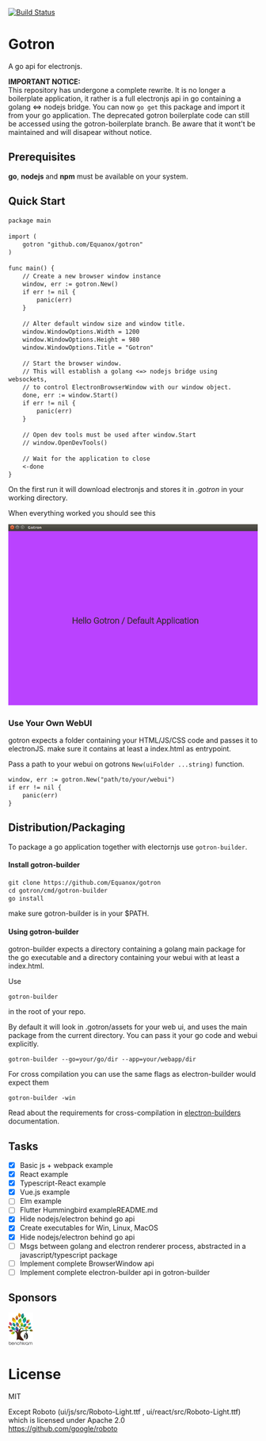 [![Build Status](https://travis-ci.org/Equanox/gotron.svg?branch=master)](https://travis-ci.org/Equanox/gotron)

# Gotron
A go api for electronjs.

**IMPORTANT NOTICE:**     
This repository has undergone a complete rewrite. It is no longer a boilerplate application, it rather is a full electronjs api in go containing a golang <=> nodejs bridge. You can now `go get` this package and import it from your go application. 
The deprecated gotron boilerplate code can still be accessed using the gotron-boilerplate branch. Be aware that it wont't be maintained and will disapear without notice.    

## Prerequisites
**go**, **nodejs** and **npm** must be available on your system.  

## Quick Start
```
package main

import (
	gotron "github.com/Equanox/gotron"
)

func main() {
    // Create a new browser window instance
    window, err := gotron.New()
    if err != nil {
        panic(err)
    }

    // Alter default window size and window title.
    window.WindowOptions.Width = 1200
    window.WindowOptions.Height = 980
    window.WindowOptions.Title = "Gotron"

    // Start the browser window.
    // This will establish a golang <=> nodejs bridge using websockets,
    // to control ElectronBrowserWindow with our window object.
    done, err := window.Start()
    if err != nil {
        panic(err)
    }
    
    // Open dev tools must be used after window.Start 
    // window.OpenDevTools()
    
    // Wait for the application to close
    <-done
}
```
On the first run it will download electronjs and stores it in *.gotron* in your working directory.     

When everything worked you should see this

![Hello Gotron](https://raw.githubusercontent.com/equanox/gotron/master/doc/hello_gotron.png)

### Use Your Own WebUI
gotron expects a folder containing your HTML/JS/CSS code and passes it to electronJS. make sure it contains at least a index.html as entrypoint.

Pass a path to your webui on gotrons `New(uiFolder ...string)` function.
```
window, err := gotron.New("path/to/your/webui")
if err != nil {
    panic(err)
}
```

## Distribution/Packaging
To package a go application together with electornjs use `gotron-builder`.    

#### Install gotron-builder
```
git clone https://github.com/Equanox/gotron
cd gotron/cmd/gotron-builder
go install
```
make sure gotron-builder is in your $PATH.

#### Using  gotron-builder
gotron-builder expects a directory containing a golang main package for the go executable and a directory containing your webui with at least a index.html. 

Use 
```
gotron-builder
```
in the root of your repo.

By default it will look in .gotron/assets for your web ui, and uses the main package from the current directory. You can pass it your go code and webui explicitly.
```
gotron-builder --go=your/go/dir --app=your/webapp/dir
```

For cross compilation you can use the same flags as electron-builder would expect them
```
gotron-builder -win 
```
Read about the requirements for cross-compilation in [electron-builders](https://github.com/electron-userland/electron-builder) documentation.

## Tasks
- [x] Basic js + webpack example
- [x] React example
- [x] Typescript-React example
- [x] Vue.js example
- [ ] Elm example
- [ ] Flutter Hummingbird exampleREADME.md
- [X] Hide nodejs/electron behind go api
- [X] Create executables for Win, Linux, MacOS
- [X] Hide nodejs/electron behind go api
- [ ] Msgs between golang and electron renderer process,
      abstracted in a javascript/typescript package
- [ ] Implement complete BrowserWindow api
- [ ] Implement complete electron-builder api in gotron-builder

## Sponsors
<a href="https://benchkram.de"><img src="doc/benchkram.png" alt="benchkram-logo" width="50"/></a>


# License
MIT  

Except Roboto (ui/js/src/Roboto-Light.ttf , ui/react/src/Roboto-Light.ttf) which is licensed under Apache 2.0   
https://github.com/google/roboto
